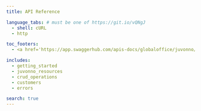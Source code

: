 ```yaml
---
title: API Reference

language_tabs: # must be one of https://git.io/vQNgJ
  - shell: cURL
  - http

toc_footers:
  - <a href='https://app.swaggerhub.com/apis-docs/globaloffice/juvonno/2.0.1#/'>Swaggerhub's API Reference</a>

includes:
  - getting_started
  - juvonno_resources
  - crud_operations
  - customers
  - errors

search: true
---
```

